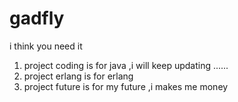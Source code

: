 # gadfly
i think you need it
1. project coding is for java ,i will keep updating ......
2. project erlang is for erlang 
3. project future is for my future ,i makes me money 
